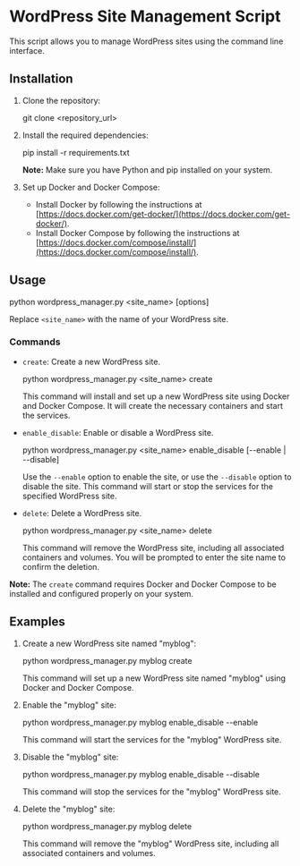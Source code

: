# WordPress Site Management Script

This script allows you to manage WordPress sites using the command line interface.

## Installation

1. Clone the repository:

   git clone <repository_url>

2. Install the required dependencies:

   pip install -r requirements.txt

   **Note:** Make sure you have Python and pip installed on your system.

3. Set up Docker and Docker Compose:

   - Install Docker by following the instructions at [https://docs.docker.com/get-docker/](https://docs.docker.com/get-docker/).
   - Install Docker Compose by following the instructions at [https://docs.docker.com/compose/install/](https://docs.docker.com/compose/install/).

## Usage

python wordpress_manager.py <site_name> <command> [options]

Replace `<site_name>` with the name of your WordPress site.

### Commands

- `create`: Create a new WordPress site.

  python wordpress_manager.py <site_name> create

  This command will install and set up a new WordPress site using Docker and Docker Compose. It will create the necessary containers and start the services.

- `enable_disable`: Enable or disable a WordPress site.

  python wordpress_manager.py <site_name> enable_disable [--enable | --disable]

  Use the `--enable` option to enable the site, or use the `--disable` option to disable the site. This command will start or stop the services for the specified WordPress site.

- `delete`: Delete a WordPress site.

  python wordpress_manager.py <site_name> delete

  This command will remove the WordPress site, including all associated containers and volumes. You will be prompted to enter the site name to confirm the deletion.

**Note:** The `create` command requires Docker and Docker Compose to be installed and configured properly on your system.

## Examples

1. Create a new WordPress site named "myblog":

   python wordpress_manager.py myblog create

   This command will set up a new WordPress site named "myblog" using Docker and Docker Compose.

2. Enable the "myblog" site:

   python wordpress_manager.py myblog enable_disable --enable

   This command will start the services for the "myblog" WordPress site.

3. Disable the "myblog" site:

   python wordpress_manager.py myblog enable_disable --disable

   This command will stop the services for the "myblog" WordPress site.

4. Delete the "myblog" site:

   python wordpress_manager.py myblog delete

   This command will remove the "myblog" WordPress site, including all associated containers and volumes.
